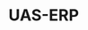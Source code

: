 # UAS-ERP
<script> window.chtlConfig = { chatbotId: "5673525219" } </script>
<script async data-id="5673525219" id="chatling-embed-script" type="text/javascript" src="https://chatling.ai/js/embed.js"></script>
